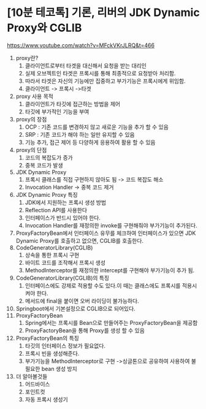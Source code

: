 # [10분 테코톡] 기론, 리버의 JDK Dynamic Proxy와 CGLIB
https://www.youtube.com/watch?v=MFckVKrJLRQ&t=466
1. proxy란?
   1. 클라이언트로부터 타겟을 대신해서 요청을 받는 대리인
   2. 실제 오브젝트인 타겟은 프록시를 통해 최종적으로 요청받아 처리함.
   3. 따라서 타겟은 자신의 기능에만 집중하고 부가기능은 프록시에게 위임함.
   4. 클라이언트 -> 프록시 ->타겟
2. proxy 사용 목적
   1. 클라이언트가 타깃에 접근하는 방법을 제어
   2. 타깃에 부가적인 기능을 부여
3. proxy의 장점
   1. OCP : 기존 코드를 변경하지 않고 새로운 기능을 추가 할 수 있음
   2. SRP : 기존 코드가 해야 하는 일만 유지할 수 있음
   3. 기능 추가, 접근 제어 등 다양하게 응용하여 활용 할 수 있음
4. proxy의 단점
   1. 코드의 복잡도가 증가
   2. 중복 코드가 발생
5. JDK Dynamic Proxy
   1. 프록시 클래스를 직접 구현하지 않아도 됨 -> 코드 복잡도 해소
   2. Invocation Handler -> 중복 코드 제거
6. JDK Dynamic Proxy 특징
   1. JDK에서 지원하는 프록시 생성 방법
   2. Reflection API를 사용한다
   3. 인터페이스가 반드시 있어야 한다.
   4. Invocation Handler를 재정의한 invoke를 구현해줘야 부가기능이 추가된다.
7. ProxyFactoryBean에서 인터페이스 유무를 체크하여 인터페이스가 있으면 JDK Dynamic Proxy를 호출하고 없으면, CGLIB를 호출한다.
8. CodeGeneratorLibrary(CGLIB)
   1. 상속을 통한 프록시 구현
   2. 바이트 코드를 조작해서 프록시 생성
   3. MethodInterceptor를 재정의한 intercept를 구현해야 부가기능이 추가 됨.
9. CodeGeneratorLibrary(CGLIB)의 특징
   1. 인터페이스에도 강제로 적용할 수도 있다.이 때는 클래스에도 프록시를 적용시켜야 한다.
   2. 메서드에 final을 붙이면 오버 라이딩이 불가능하다.
10. Springboot에서 기본설정으로 CGLIB으로 되어있다.
11. ProxyFactoryBean
    1. Spring에서는 프록시를 Bean으로 만들어주는 ProxyFactoryBean을 제공함
    2. ProxyFactoryBean을 통해 Proxy를 생성 할 수 있음
12. ProxyFactoryBean의 특징
    1. 타깃의 인터페이스 정보가 필요없다.
    2. 프록시 빈을 생성해준다.
    3. 부가기능을 MethodInterceptor로 구현 ->싱글톤으로 공유하여 사용하여 불필요한 bean 생성 방지
13. 더 알아볼것들
    1. 어드바이스
    2. 포인트컷
    3. 자동 프록시 생성기
